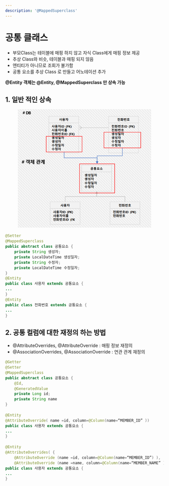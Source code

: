 ```yaml
---
description: '@MappedSuperclass'
---
```


# 공통 클래스

* 부모Class는 테이블에 매핑 하지 않고 자식 Class에게 매핑 정보 제공
* 추상 Class와 비슷, 테이블과 매핑 되지 않음
* 엔티티가 아니므로 조회가 불가함
* 공통 요소를 추상 Class 로 만들고 어노테이션 추가

**@Entity 객체는 @Entity, @MappedSuperclass 만 상속 가능**

## 1. 일반 적인 상속

<figure><img src="../../.gitbook/assets/image (263).png" alt=""><figcaption></figcaption></figure>

```java
@Setter
@MappedSuperclass
public abstract class 공통요소 {​
    private String 생성자;​
    private LocalDateTime 생성일자;​
    private String 수정자;​
    private LocalDateTime 수정일자;
}
@Entity
public class 사용자 extends 공통요소 {
...
}
@Entity
public class 전화번호 extends 공통요소 {
...
}

```

## 2. 공통 컬럼에 대한 재정의 하는 방법

* @AttributeOverrides, @AttributeOverride : 매핑 정보 재정의
* @AssociationOverrides, @AssociationOverride : 연관 관계 재정의

```java
@Getter
@Setter
@MappedSuperclass
public abstract class 공통요소 {​
    @Id, 
    @GeneratedValue
    private Long id;
    private String name
}

@Entity
@AttributeOverride( name =id, column=@Column(name=“MEMBER_ID” ))
public class 사용자 extends 공통요소 {
...
}

@Entity
@AttributeOverrides( {
    @AttributeOverride (name =id, column=@Column(name=“MEMBER_ID”) ),
    @AttributeOverride (name =name, column=@Column(name=“MEMBER_NAME” )
public class 사용자 extends 공통요소 {
...
}
```

